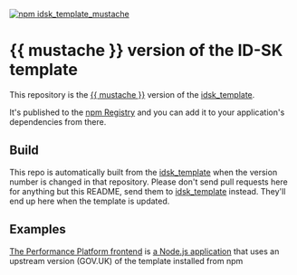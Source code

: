 [![npm idsk_template_mustache](http://img.shields.io/npm/v/idsk_template_mustache.svg)](https://www.npmjs.org/package/idsk_template_mustache)

# {{ mustache }} version of the ID-SK template

This repository is the [{{ mustache }}][mustache] version of the [idsk_template][].

It's published to the [npm Registry][idsk_template_mustache_npm] and you can add it to your application's dependencies from there.

## Build

This repo is automatically built from the [idsk_template][] when the version number is changed in that repository. Please don't send pull requests here for anything but this README, send them to [idsk_template][] instead. They'll end up here when the template is updated.

## Examples

[The Performance Platform frontend][perfplat] is [a Node.js application][spotlight] that uses an upstream version (GOV.UK) of the template installed from npm

[mustache]: https://mustache.github.io/
[idsk_template]: https://github.com/id-sk/idsk_template
[idsk_template_mustache_npm]: https://www.npmjs.org/package/idsk_template_mustache
[perfplat]: https://www.gov.uk/performance
[spotlight]: https://github.com/alphagov/spotlight
